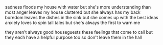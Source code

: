 sadness floods my house with water
but she's more understanding than most
anger leaves my house cluttered
but she always has my back
boredom leaves the dishes in the sink
but she comes up with the best ideas
anxiety loves to spin tall tales
but she's always the first to warn me


they aren't always good houseguests
these feelings that come to call
but they each have a helpful purpose too
so don't leave them in the hall